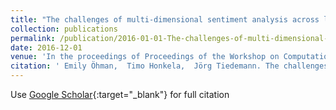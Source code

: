 ```yaml
---
title: "The challenges of multi-dimensional sentiment analysis across languages"
collection: publications
permalink: /publication/2016-01-01-The-challenges-of-multi-dimensional-sentiment-analysis-across-languages
date: 2016-12-01
venue: 'In the proceedings of Proceedings of the Workshop on Computational Modeling of People’s Opinions, Personality, and Emotions in Social Media (PEOPLES) at COLING 2016'
citation: ' Emily Öhman,  Timo Honkela,  Jörg Tiedemann. The challenges of multi-dimensional sentiment analysis across languages.  In the proceedings of Proceedings of the Workshop on Computational Modeling of People’s Opinions, Personality, and Emotions in Social Media (PEOPLES) at COLING 2016, 2016.'
---
```

Use [Google Scholar](https://scholar.google.com/scholar?q=The+challenges+of+multi+dimensional+sentiment+analysis+across+languages){:target="_blank"} for full citation